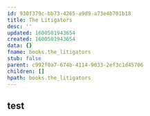 ```yaml
---
id: 930f379c-bb73-4265-a9d9-a73e4b701b18
title: The Litigators
desc: ''
updated: 1600501943654
created: 1600501943654
data: {}
fname: books.the_litigators
stub: false
parent: c992f0a7-674b-4114-9033-2ef3c1d45706
children: []
hpath: books.the_litigators
---
```

## test

